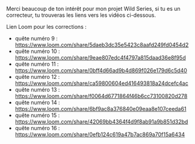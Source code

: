 Merci beaucoup de ton intérêt pour mon projet Wild Series, si tu es un correcteur, tu trouveras les liens vers les vidéos ci-dessous.

Lien Loom pour les corrections :
- quête numéro 9 : https://www.loom.com/share/5daeb3dc35e5423c8aafd249fd0454d2
- quête numéro 10 : https://www.loom.com/share/9eae807edc4f4797a815daad36e8f95d
- quête numéro 11 : https://www.loom.com/share/0bff4d66ad9b4d869f026e179d6c5d40
- quête numéro 12 : https://www.loom.com/share/ca59800604ed416493818a24dcefc4ac
- quête numéro 13 : https://www.loom.com/share/f0064d6771864f46b6cc73100820d278
- quête numéro 14 : https://www.loom.com/share/6bf9ac8a376840e09eaa8e107ceeda61
- quête numéro 15 : https://www.loom.com/share/42069bb4364f4d9f8ab91a9b851d32bd
- quête numéro 16 : https://www.loom.com/share/0efb124c619a47b7ac869a70f15a6434


